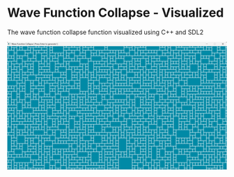 # Wave Function Collapse - Visualized

The wave function collapse function visualized using C++ and SDL2

<img src="docs/image.png">